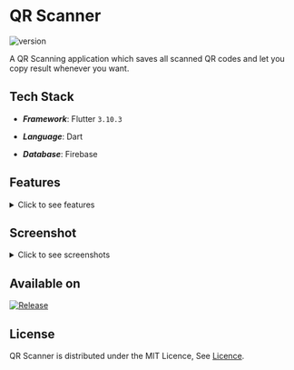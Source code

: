 # QR Scanner

![version](https://img.shields.io/badge/version-1.0.5-blue)

A QR Scanning application which saves all scanned QR codes and let you copy result whenever you want.

## Tech Stack

- ***Framework***: Flutter `3.10.3`

- ***Language***: Dart

- ***Database***: Firebase

## Features

<details>
<summary>Click to see features</summary>

</br>

- [x] Login/Signup
  - [x] Email validation
  - [x] Password should be between 6 to 15 character
- [x] Forgot Password feature
  - [x] You will recieve email for resetting password
  - [x] Link gets expire
- [x] Email verification
  - [x] Email verification link sends when you register
  - [x] At login time it checks if email is verified then it let login user
  - [x] Rate limit if user do many times
- [x] QR code scan
  - [x] Beep sound when QR gets scanned
  - [x] Vibration when QR gets scanned
  - [x] Flash light turn ON/OFF
  - [x] Check if the QR is previous scanned
- [x] QR data at homepage
  - [x] Saves scanned result into database
  - [x] Can copy scanned result by swiping right
  - [x] Can delete scanned result by swiping left
- [x] Profile feature
  - [x] Can set profile picture
  - [x] Supports photo from gallary
  - [x] Supports photo from direct camera
  - [x] Can set name
  - [x] Can set mobile number
  - [x] Can change password
- [x] Setting menu
  - [x] Can set if user wants beep sound at QR scan
  - [x] Can set if user wants vibration at QR scan
  - [x] Privacy policy
  - [x] Version information
- [x] Logout

</details>

## Screenshot

<details>
<summary>Click to see screenshots</summary>

</br>

<img src="./docs/screenshots/login_empty.png" height="512em" alt="Login" /><img src="./docs/screenshots/signup_empty.png" height="512em" alt="Signup"/><img src="./docs/screenshots/forgot_password_empty.png" height="512em" alt="Forgot Password"/><img src="./docs/screenshots/verify_email.png" height="512em" alt="Verify Email"/><img src="./docs/screenshots/menubar.png" height="512em" alt="Menu"/><img src="./docs/screenshots/profile.png" height="512em" alt="Profile"/><img src="./docs/screenshots/profile_choose.png" height="512em" alt="Profile Choose"/><img src="./docs/screenshots/camera_permisson.png" height="512em" alt="Camera Permission"/><img src="./docs/screenshots/profile_update.png" height="512em" alt="Profile Update"/><img src="./docs/screenshots/updated_profile.png" height="512em" alt="Updated Profile"/><img src="./docs/screenshots/change_password.png" height="512em" alt="Change Password"/><img src="./docs/screenshots/password_changed.png" height="512em" alt="Password Changed"/><img src="./docs/screenshots/setting.png" height="512em" alt="Setting"/><img src="./docs/screenshots/privacy_policy.png" height="512em" alt="Privacy Policy"/><img src="./docs/screenshots/version.png" height="512em" alt="Version"/><img src="./docs/screenshots/qr_scanning.png" height="512em" alt="QR Scanning"/><img src="./docs/screenshots/copy_swipe.gif" height="512em" alt="Copy Result"/><img src="./docs/screenshots/delete_swipe.gif" height="512em" alt="Delete Result"/>

</details>

## Available on
[![Release](https://img.shields.io/badge/release-1.0.5-blue)](https://github.com/rugvedkoshiya/QR-Scanner/releases)

## License

QR Scanner is distributed under the MIT Licence, See [Licence](LICENCE).